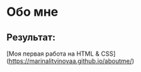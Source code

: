 # Обо мне

## Результат:

[Моя первая работа на HTML & CSS] (https://marinalitvinovaa.github.io/aboutme/)
